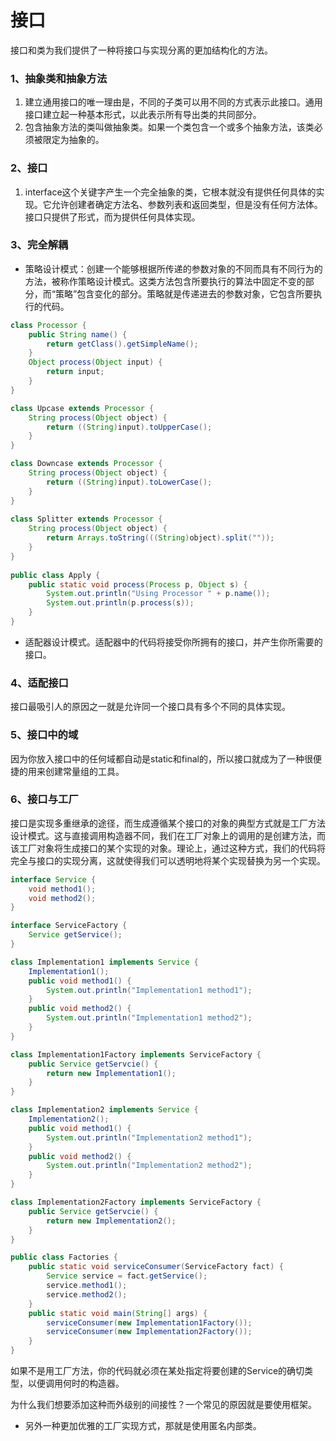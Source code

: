 # 接口

接口和类为我们提供了一种将接口与实现分离的更加结构化的方法。

### 1、抽象类和抽象方法

1. 建立通用接口的唯一理由是，不同的子类可以用不同的方式表示此接口。通用接口建立起一种基本形式，以此表示所有导出类的共同部分。
2. 包含抽象方法的类叫做抽象类。如果一个类包含一个或多个抽象方法，该类必须被限定为抽象的。

### 2、接口

1. interface这个关键字产生一个完全抽象的类，它根本就没有提供任何具体的实现。它允许创建者确定方法名、参数列表和返回类型，但是没有任何方法体。接口只提供了形式，而为提供任何具体实现。

### 3、完全解耦

* 策略设计模式：创建一个能够根据所传递的参数对象的不同而具有不同行为的方法，被称作策略设计模式。这类方法包含所要执行的算法中固定不变的部分，而“策略”包含变化的部分。策略就是传递进去的参数对象，它包含所要执行的代码。

```java
class Processor {
    public String name() {
        return getClass().getSimpleName();
    }
    Object process(Object input) {
        return input;
    }
}

class Upcase extends Processor {
    String process(Object object) {
        return ((String)input).toUpperCase();
    }
}

class Downcase extends Processor {
    String process(Object object) {
        return ((String)input).toLowerCase();
    }
}
    
class Splitter extends Processor {
    String process(Object object) {
        return Arrays.toString(((String)object).split(""));
    }
}    
    
public class Apply {
    public static void process(Process p, Object s) {
        System.out.println("Using Processor " + p.name());
        System.out.println(p.process(s));
    }
}    
```

* 适配器设计模式。适配器中的代码将接受你所拥有的接口，并产生你所需要的接口。

### 4、适配接口

接口最吸引人的原因之一就是允许同一个接口具有多个不同的具体实现。

### 5、接口中的域

因为你放入接口中的任何域都自动是static和final的，所以接口就成为了一种很便捷的用来创建常量组的工具。

### 6、接口与工厂

接口是实现多重继承的途径，而生成遵循某个接口的对象的典型方式就是工厂方法设计模式。这与直接调用构造器不同，我们在工厂对象上的调用的是创建方法，而该工厂对象将生成接口的某个实现的对象。理论上，通过这种方式，我们的代码将完全与接口的实现分离，这就使得我们可以透明地将某个实现替换为另一个实现。

```java
interface Service {
    void method1();
    void method2();
}

interface ServiceFactory {
    Service getService();
}

class Implementation1 implements Service {
    Implementation1();
    public void method1() {
        System.out.println("Implementation1 method1");
    }
    public void method2() {
        System.out.println("Implementation1 method2");
    }
}

class Implementation1Factory implements ServiceFactory {
    public Service getServcie() {
		return new Implementation1();
    }
}

class Implementation2 implements Service {
    Implementation2();
    public void method1() {
        System.out.println("Implementation2 method1");
    }
    public void method2() {
        System.out.println("Implementation2 method2");
    }
}

class Implementation2Factory implements ServiceFactory {
    public Service getServcie() {
		return new Implementation2();
    }
}

public class Factories {
    public static void serviceConsumer(ServiceFactory fact) {
        Service service = fact.getService();
        service.method1();
        service.method2();
    }
    public static void main(String[] args) {
        serviceConsumer(new Implementation1Factory());
        serviceConsumer(new Implementation2Factory());
    }
}
```

如果不是用工厂方法，你的代码就必须在某处指定将要创建的Service的确切类型，以便调用何时的构造器。

为什么我们想要添加这种而外级别的间接性？一个常见的原因就是要使用框架。

* 另外一种更加优雅的工厂实现方式，那就是使用匿名内部类。



